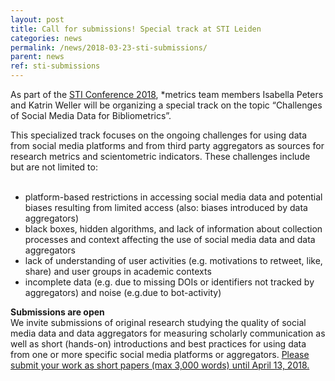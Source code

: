 ```yaml
---
layout: post
title: Call for submissions! Special track at STI Leiden
categories: news
permalink: /news/2018-03-23-sti-submissions/
parent: news
ref: sti-submissions
---
```


As part of the [STI Conference 2018](http://sti2018.cwts.nl), *metrics team members Isabella Peters and Katrin Weller will be organizing a special track on the topic “Challenges of Social Media Data for Bibliometrics”. 
  
This specialized track focuses on the ongoing challenges for using data from social media platforms and from third party aggregators as sources for research metrics and scientometric indicators. These challenges include but are not limited to:  
   
- platform-based restrictions in accessing social media data and potential biases resulting from limited access (also: biases introduced by data aggregators)  
- black boxes, hidden algorithms, and lack of information about collection processes and context affecting the use of social media data and data aggregators  
- lack of understanding of user activities (e.g. motivations to retweet, like, share) and user groups in academic contexts  
- incomplete data (e.g. due to missing DOIs or identifiers not tracked by aggregators) and noise (e.g.due to bot-activity)  
  
**Submissions are open**  
We invite submissions of original research studying the quality of social media data and data aggregators for measuring scholarly communication as well as short (hands-on) introductions and best practices for using data from one or more specific social media platforms or aggregators.
[Please submit your work as short papers (max 3,000 words) until April 13, 2018.](http://sti2018.cwts.nl/submissions )

